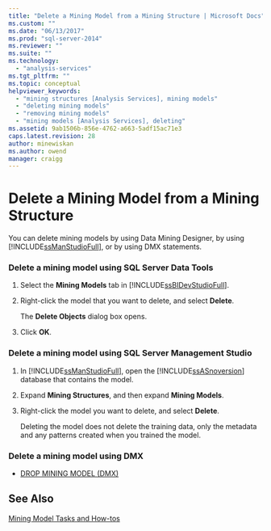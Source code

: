 ```yaml
---
title: "Delete a Mining Model from a Mining Structure | Microsoft Docs"
ms.custom: ""
ms.date: "06/13/2017"
ms.prod: "sql-server-2014"
ms.reviewer: ""
ms.suite: ""
ms.technology: 
  - "analysis-services"
ms.tgt_pltfrm: ""
ms.topic: conceptual
helpviewer_keywords: 
  - "mining structures [Analysis Services], mining models"
  - "deleting mining models"
  - "removing mining models"
  - "mining models [Analysis Services], deleting"
ms.assetid: 9ab1506b-856e-4762-a663-5adf15ac71e3
caps.latest.revision: 28
author: minewiskan
ms.author: owend
manager: craigg
---
```

# Delete a Mining Model from a Mining Structure
  You can delete mining models by using Data Mining Designer, by using [!INCLUDE[ssManStudioFull](../../includes/ssmanstudiofull-md.md)], or by using DMX statements.  
  
### Delete a mining model using SQL Server Data Tools  
  
1.  Select the **Mining Models** tab in [!INCLUDE[ssBIDevStudioFull](../../includes/ssbidevstudiofull-md.md)].  
  
2.  Right-click the model that you want to delete, and select **Delete**.  
  
     The **Delete Objects** dialog box opens.  
  
3.  Click **OK**.  
  
### Delete a mining model using SQL Server Management Studio  
  
1.  In [!INCLUDE[ssManStudioFull](../../includes/ssmanstudiofull-md.md)], open the [!INCLUDE[ssASnoversion](../../includes/ssasnoversion-md.md)] database that contains the model.  
  
2.  Expand **Mining Structures**, and then expand **Mining Models**.  
  
3.  Right-click the model you want to delete, and select **Delete**.  
  
     Deleting the model does not delete the training data, only the metadata and any patterns created when you trained the model.  
  
### Delete a mining model using DMX  
  
-   [DROP MINING MODEL &#40;DMX&#41;](/sql/dmx/drop-mining-model-dmx)  
  
## See Also  
 [Mining Model Tasks and How-tos](mining-model-tasks-and-how-tos.md)  
  
  
